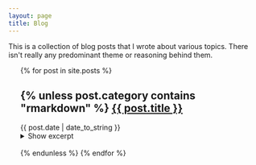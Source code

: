 ```yaml
---
layout: page
title: Blog
---
```


This is a collection of blog posts that I wrote about various topics. There isn't really any predominant theme or
reasoning behind them.

<ul>
{% for post in site.posts %}
<h2 class="post-title">
  {% unless post.category contains "rmarkdown" %}
  <a href="{{ post.url }}">{{ post.title }}</a>
  </h1>
  <span class="post-date">{{ post.date | date_to_string }}</span>

  <details>
    <summary>Show excerpt</summary>
    {{ post.content | truncatewords:75 }}
    <br>
  </details>
  <br>
  {% endunless %}
  </li>
  {% endfor %}
</ul>